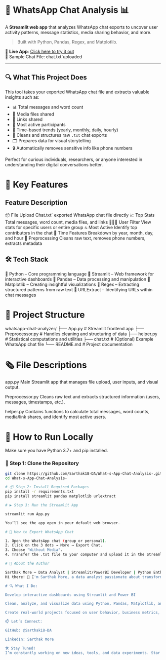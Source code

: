 # 💬 WhatsApp Chat Analysis 📊

A **Streamlit web app** that analyzes WhatsApp chat exports to uncover user activity patterns, message statistics, media sharing behavior, and more.

> Built with Python, Pandas, Regex, and Matplotlib.

🔗 **Live App**: [Click here to try it out](https://lambf6nmwdagbkhfwuzkfs.streamlit.app/)  
📁 Sample Chat File: chat.txt`uploaded

---

## 🔍 What This Project Does

This tool takes your exported WhatsApp chat file and extracts valuable insights such as:

- 📊 Total messages and word count
- 📸 Media files shared
- 🔗 Links shared
- 👥 Most active participants
- 📆 Time-based trends (yearly, monthly, daily, hourly)
- 🧹 Cleans and structures raw `.txt` chat exports
- 🗂️ Prepares data for visual storytelling
- 🔒 Automatically removes sensitive info like phone numbers

Perfect for curious individuals, researchers, or anyone interested in understanding their digital conversations better.


# 🧠 Key Features

 **Feature**                        **Description**
--------------------------------------------------------------------------------------------------------
 📦 File Upload                   Chat.txt` exported WhatsApp chat file directly 
 📈 Top Stats                     Total messages, word count, media files, and links
 🧑‍🧻‍🧑 User Filter              View stats for specific users or entire group
 🔝 Most Active                    Identify top contributors in the chat 
 📅 Time Features                  Breakdown by year, month, day, and hour 
 🩼 Preprocessing                  Cleans raw text, removes phone numbers, extracts metadata 


 ## 🛠️ Tech Stack

🔹 Python        – Core programming language
🔹 Streamlit     – Web framework for interactive dashboards
🔹 Pandas        – Data processing and manipulation
🔹 Matplotlib    – Creating insightful visualizations
🔹 Regex         – Extracting structured patterns from raw text
🔹 URLExtract    – Identifying URLs within chat messages


# 📁 Project Structure

whatsapp-chat-analyzer/
├── App.py              # Streamlit frontend app
├── Preprocessor.py     # Handles cleaning and structuring of data
├── helper.py           # Statistical computations and utilities
├── chat.txt     # (Optional) Example WhatsApp chat file
└── README.md           # Project documentation


# 🗞️ File Descriptions

app.py Main Streamlit app that manages file upload, user inputs, and visual output.

Preprocessor.py Cleans raw text and extracts structured information (users, messages, timestamps, etc.).

helper.py Contains functions to calculate total messages, word counts, media/link shares, and identify most active users.


# 🚀 How to Run Locally

Make sure you have Python 3.7+ and pip installed.

### 🔧 Step 1: Clone the Repository

```bash
git clone https://github.com/Sarthak18-DA/What-s-App-Chat-Analysis-.git
cd What-s-App-Chat-Analysis-

# 📦 Step 2: Install Required Packages
pip install -r requirements.txt
pip install streamlit pandas matplotlib urlextract

# ▶️ Step 3: Run the Streamlit App

streamlit run App.py

You’ll see the app open in your default web browser.

# 📂 How to Export WhatsApp Chat

1. Open the WhatsApp chat (group or personal).
2. Click on the 3 dots → More → Export Chat.
3. Choose "Without Media".
4. Transfer the .txt file to your computer and upload it in the Streamlit app.

# 👤 About the Author

Sarthak More – Data Analyst | Streamlit/PowerBI Developer | Python Enthusiast
Hi there! 👋 I'm Sarthak More, a data analyst passionate about transforming raw data into interactive and insightful web applications. This WhatsApp Chat Analyzer project reflects my interest in combining Python, Streamlit, and data science to create tools that make everyday data more understandable and fun to explore.

# 🔍 What I Do:

Develop interactive dashboards using Streamlit and Power BI

Clean, analyze, and visualize data using Python, Pandas, Matplotlib, and SQL

Create real-world projects focused on user behavior, business metrics, and analytics

📫 Let’s Connect:

GitHub: @Sarthak18-DA

LinkedIn: Sarthak More

🛠️ Stay Tuned!
I’m constantly working on new ideas, tools, and data experiments. Star ⭐ this repo and follow me for more!
